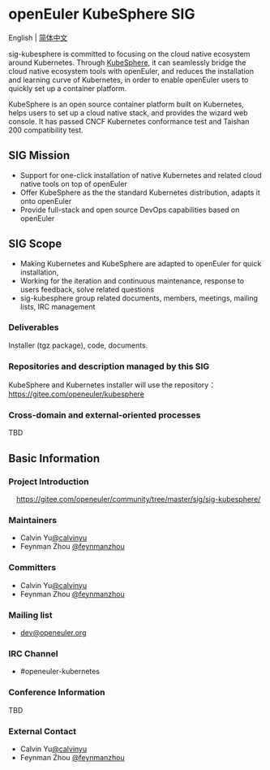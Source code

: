 
# openEuler KubeSphere SIG
English | [简体中文](./sig-template_cn.md)

sig-kubesphere is committed to focusing on the cloud native ecosystem around Kubernetes. Through [KubeSphere](https://github.com/kubesphere/kubesphere), it can seamlessly bridge the cloud native ecosystem tools with openEuler, and reduces the installation and learning curve of Kubernetes, in order to enable openEuler users to quickly set up a container platform.

KubeSphere is an open source container platform built on Kubernetes, helps users to set up a cloud native stack, and provides the wizard web console. It has passed CNCF Kubernetes conformance test and Taishan 200 compatibility test.

## SIG Mission

- Support for one-click installation of native Kubernetes and related cloud native tools on top of openEuler
- Offer KubeSphere as the the standard Kubernetes distribution, adapts it onto openEuler
- Provide full-stack and open source DevOps capabilities based on openEuler

## SIG Scope

- Making Kubernetes and KubeSphere are adapted to openEuler for quick installation,
- Working for the iteration and continuous maintenance, response to users feedback, solve related questions
- sig-kubesphere group related documents, members, meetings, mailing lists, IRC management

### Deliverables

Installer (tgz package), code, documents. 

### Repositories and description managed by this SIG

KubeSphere and Kubernetes installer will use the repository：https://gitee.com/openeuler/kubesphere


### Cross-domain and external-oriented processes

TBD

## Basic Information

### Project Introduction
   
https://gitee.com/openeuler/community/tree/master/sig/sig-kubesphere/


### Maintainers
- Calvin Yu[@calvinyu](https://gitee.com/calvinyu)
- Feynman Zhou [@feynmanzhou](https://gitee.com/feynmanzhou)

### Committers
- Calvin Yu[@calvinyu](https://gitee.com/calvinyu)
- Feynman Zhou [@feynmanzhou](https://gitee.com/feynmanzhou)

### Mailing list
- dev@openeuler.org

### IRC Channel
- #openeuler-kubernetes

### Conference Information

TBD

### External Contact
- Calvin Yu[@calvinyu](https://gitee.com/calvinyu)
- Feynman Zhou [@feynmanzhou](https://gitee.com/feynmanzhou)
